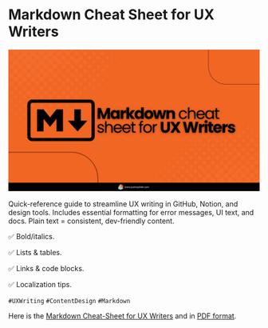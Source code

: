 # Markdown Cheat Sheet for UX Writers

![Markdown Cheat Sheet for UX Writers](Markdown-cheat-sheet-for-UX-Writers.png)

Quick-reference guide to streamline UX writing in GitHub, Notion, and design tools. Includes essential formatting for error messages, UI text, and docs. Plain text = consistent, dev-friendly content.

✅ Bold/italics.

✅ Lists &amp; tables.

✅ Links &amp; code blocks.

✅ Localization tips.

`#UXWriting` `#ContentDesign` `#Markdown`

Here is the [Markdown Cheat-Sheet for UX Writers](Markdown-Cheat-Sheet-for-UX-Writers.md) and in [PDF format](Markdown-Cheat-Sheet-for-UX-Writers.pdf).